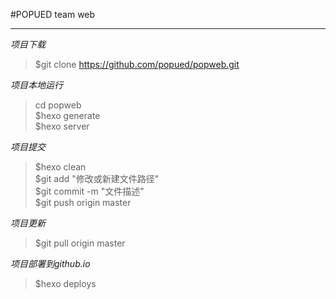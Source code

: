 #POPUED team web

------

*项目下载*
>$git clone https://github.com/popued/popweb.git

*项目本地运行*
>cd popweb  
$hexo generate  
$hexo server  

*项目提交*  
>$hexo clean  
$git add "修改或新建文件路径"  
$git commit -m "文件描述"  
$git push origin master

*项目更新*  
>$git pull origin master 

*项目部署到github.io*
>$hexo deploys
